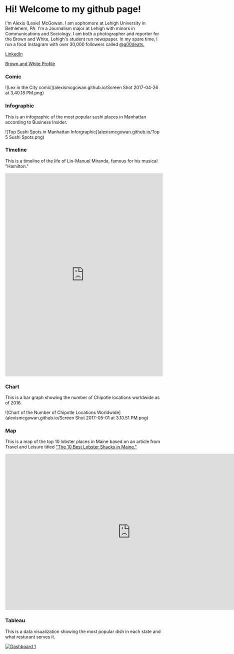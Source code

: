 # Hi! Welcome to my github page!
I'm Alexis (Lexie) McGowan. I am sophomore at Lehigh University in Bethlehem, PA. I'm a Journalism major at Lehigh with minors in Communications and Sociology. I am both a photographer and reporter for the Brown and White, Lehigh's student run newspaper. In my spare time, I run a food Instagram with over 30,000 followers called [@g00deats.](https://www.instagram.com/g00deats/) 

[LinkedIn](https://au.linkedin.com/in/alexis-lexie-mcgowan-ba4194133)

[Brown and White Profile](http://thebrownandwhite.com/author/akm219/) 

### Comic
![Lex in the City comic](alexismcgowan.github.io/Screen Shot 2017-04-26 at 3.40.18 PM.png) 

### Infographic

This is an infographic of the most popular sushi places in Manhattan according to Business Insider.

![Top Sushi Spots in Manhattan Inforgraphic](alexismcgowan.github.io/Top 5 Sushi Spots.png) 

### Timeline

This is a timeline of the life of Lin-Manuel Miranda, famous for his musical "Hamilton."
<iframe src='https://cdn.knightlab.com/libs/timeline3/latest/embed/index.html?source=1SPDc25vrqUz0LHSWd7CXjI6BRCO-dR70A-RcYTBEGPs&font=Default&lang=en&initial_zoom=2&height=650' width='100%' height='650' webkitallowfullscreen mozallowfullscreen allowfullscreen frameborder='0'></iframe>

### Chart 

This is a bar graph showing the number of Chipotle locations worldwide as of 2016.

![Chart of the Number of Chipotle Locations Worldwide](alexismcgowan.github.io/Screen Shot 2017-05-01 at 3.10.51 PM.png)

### Map

This is a map of the top 10 lobster places in Maine based on an article from Travel and Leisure titled ["The 10 Best Lobster Shacks in Maine."](http://www.travelandleisure.com/articles/best-lobster-shacks-in-maine)
<iframe width="800" height="500" scrolling="no" frameborder="no" src="https://fusiontables.google.com/embedviz?q=select+col0+from+1BIbb1p8cXLg7Ft-9gGeayQXto3xpw_8jNAat69gF&amp;viz=MAP&amp;h=false&amp;lat=43.709194604850964&amp;lng=-69.38223091562497&amp;t=1&amp;z=8&amp;l=col0&amp;y=2&amp;tmplt=2&amp;hml=ONE_COL_LAT_LNG"></iframe>


### Tableau 

This is a data visualization showing the most popular dish in each state and what resturant serves it.
<md>
<div class='tableauPlaceholder' id='viz1493837263194' style='position: relative'><noscript><a href='#'><img alt='Dashboard 1 ' src='https:&#47;&#47;public.tableau.com&#47;static&#47;images&#47;Mo&#47;MostPopularDishesbyState&#47;Dashboard1&#47;1_rss.png' style='border: none' /></a></noscript><object class='tableauViz'  style='display:none;'><param name='host_url' value='https%3A%2F%2Fpublic.tableau.com%2F' /> <param name='site_root' value='' /><param name='name' value='MostPopularDishesbyState&#47;Dashboard1' /><param name='tabs' value='no' /><param name='toolbar' value='yes' /><param name='static_image' value='https:&#47;&#47;public.tableau.com&#47;static&#47;images&#47;Mo&#47;MostPopularDishesbyState&#47;Dashboard1&#47;1.png' /> <param name='animate_transition' value='yes' /><param name='display_static_image' value='yes' /><param name='display_spinner' value='yes' /><param name='display_overlay' value='yes' /><param name='display_count' value='yes' /></object></div>                <script type='text/javascript'>                    var divElement = document.getElementById('viz1493837263194');                    var vizElement = divElement.getElementsByTagName('object')[0];                    vizElement.style.width='1004px';vizElement.style.height='869px';                    var scriptElement = document.createElement('script');                    scriptElement.src = 'https://public.tableau.com/javascripts/api/viz_v1.js';                    vizElement.parentNode.insertBefore(scriptElement, vizElement);                </script>
</md>
